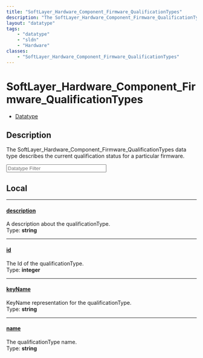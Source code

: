 ```yaml
---
title: "SoftLayer_Hardware_Component_Firmware_QualificationTypes"
description: "The SoftLayer_Hardware_Component_Firmware_QualificationTypes data type describes the current qualification status for a... "
layout: "datatype"
tags:
    - "datatype"
    - "sldn"
    - "Hardware"
classes:
    - "SoftLayer_Hardware_Component_Firmware_QualificationTypes"
---
```


# SoftLayer_Hardware_Component_Firmware_QualificationTypes
<div id='service-datatype'>
    <ul id='sldn-reference-tabs'>
        <li id='datatype'> <a href='/reference/datatypes/SoftLayer_Hardware_Component_Firmware_QualificationTypes' >Datatype</a></li>
    </ul>
</div>

## Description 
The SoftLayer_Hardware_Component_Firmware_QualificationTypes data type describes the current qualification status for a particular firmware. 





<!-- Filer BEGIN -->
<div class="view-filters">
        <div class="clearfix">
            <div class="search-input-box">
                <input placeholder="Datatype Filter" onkeyup="titleSearch(inputId='prop-input', divId='properties', elementClass='prop-row')" 
                    type="text" id="prop-input" value="" size="30" maxlength="128" class="form-text">
            </div>
        </div>
</div>
<!-- Filer END -->

<div id="properties" class="content">
<div id="localProperties" class="prop-content" >

## Local
<div class="prop-row">

-----
[description]: #description
#### [description]
A description about the qualificationType.  
<span class="type-label">Type: </span>**string**


</div>
<div class="prop-row">

-----
[id]: #id
#### [id]
The Id of the qualificationType.  
<span class="type-label">Type: </span>**integer**


</div>
<div class="prop-row">

-----
[keyName]: #keyname
#### [keyName]
KeyName representation for the qualificationType.  
<span class="type-label">Type: </span>**string**


</div>
<div class="prop-row">

-----
[name]: #name
#### [name]
The qualificationType name.  
<span class="type-label">Type: </span>**string**


</div>
</div>
<!-- LOCAL PROPERTY END -->

</div>


